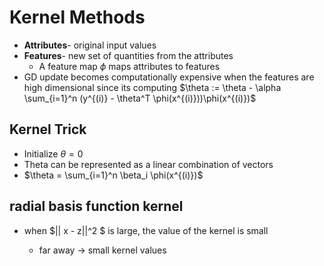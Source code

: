 # Kernel Methods

- **Attributes**- original input values
- **Features**- new set of quantities from the attributes
    - A feature map $\phi$ maps attributes to features
- GD update becomes computationally expensive when the features are high dimensional since its computing $\theta := \theta - \alpha \sum_{i=1}^n (y^{(i)} - \theta^T \phi(x^{(i)}))\phi(x^{(i)})$

## Kernel Trick

- Initialize $\theta = 0$
- Theta can be represented as a linear combination of vectors
- $\theta = \sum_{i=1}^n \beta_i \phi(x^{(i)})$



## radial basis function kernel

- when $|| x - z||^2 $ is large, the value of the kernel is small

    - far away -> small kernel values

    